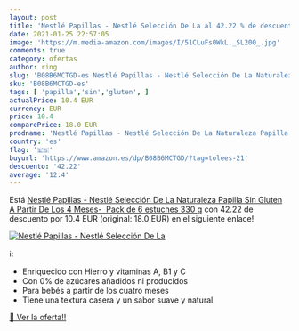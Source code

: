 ```yaml
---
layout: post
title: 'Nestlé Papillas - Nestlé Selección De La al 42.22 % de descuento'
date: 2021-01-25 22:57:05
image: 'https://m.media-amazon.com/images/I/51CLuFs0WkL._SL200_.jpg'
comments: true
category: ofertas
author: ring
slug: 'B08B6MCTGD-es Nestlé Papillas - Nestlé Selección De La Naturaleza...'
sku: 'B08B6MCTGD-es'
tags: [ 'papilla','sin','gluten', ]
actualPrice: 10.4 EUR
currency: EUR
price: 10.4
comparePrice: 18.0 EUR
prodname: 'Nestlé Papillas - Nestlé Selección De La Naturaleza Papilla Sin Gluten  A Partir De Los 4 Meses-  Pack de 6 estuches 330 g'
country: 'es'
flag: '🇪🇸'
buyurl: 'https://www.amazon.es/dp/B08B6MCTGD/?tag=tolees-21'
descuento: '42.22'
average: '12.4'
---
```


Está [Nestlé Papillas - Nestlé Selección De La Naturaleza Papilla Sin Gluten  A Partir De Los 4 Meses-  Pack de 6 estuches 330 g](https://www.amazon.es/dp/B08B6MCTGD/?tag=tolees-21) con 42.22 de descuento por 10.4 EUR (original: 18.0 EUR) en el siguiente enlace!

[![Nestlé Papillas - Nestlé Selección De La](https://m.media-amazon.com/images/I/51CLuFs0WkL._SL200_.jpg)](https://www.amazon.es/dp/B08B6MCTGD/?tag=tolees-21)

ℹ️:

- Enriquecido con Hierro y vitaminas A, B1 y C
- Con 0% de azúcares añadidos ni producidos
- Para bebés a partir de los cuatro meses
- Tiene una textura casera y un sabor suave y natural

[🛒 Ver la oferta!!](https://www.amazon.es/dp/B08B6MCTGD/?tag=tolees-21)
